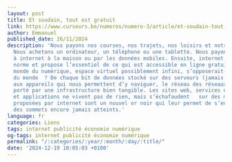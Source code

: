 ```yaml
---
layout: post
title: Et soudain, tout est gratuit
link: https://www.curseurs.be/numeros/numero-3/article/et-soudain-tout-est-gratuit
author: Emmanuel
published_date: 26/11/2024
description: 'Nous payons nos courses, nos trajets, nos loisirs et notre énergie.
  Nous achetons un ordinateur, un téléphone ou une tablette. Nous payons un accès
  à internet à la maison ou par les données mobiles. Ensuite, internet inverse cette
  norme et propose l’essentiel de ce qui est accessible en ligne gratuitement. Le
  monde du numérique, espace virtuel possiblement infini, s’opposerait-il à la matérialité
  du monde  ? De chaque bit de données stocké sur des serveurs (jamais dans les nuages)
  aux appareils qui nous permettent d’y naviguer, le réseau des réseaux est pourtant
  porté par une infrastructure bien tangible. Les sites web, services en ligne, plateformes
  et applications ne vivent pas de rien, mais s’échafaudent   sur des modèles économiques particuliers. Pour certaines entreprises, les ressources
  proposées par internet sont un nouvel or noir qui leur permet de s’enrichir jusqu’à
  des sommets encore jamais atteints.'
language: fr
categories: Liens
tags: internet publicité économie numérique
og-tags: internet publicité économie numérique
permalink: "/:categories/:year/:month/:day/:title/"
date: '2024-12-19 10:05:03 +0100'
---
```

